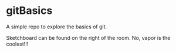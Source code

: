 # gitBasics
A simple repo to explore the basics of git.

Sketchboard can be found on the right of the room.
No, vapor is the coolest!!!